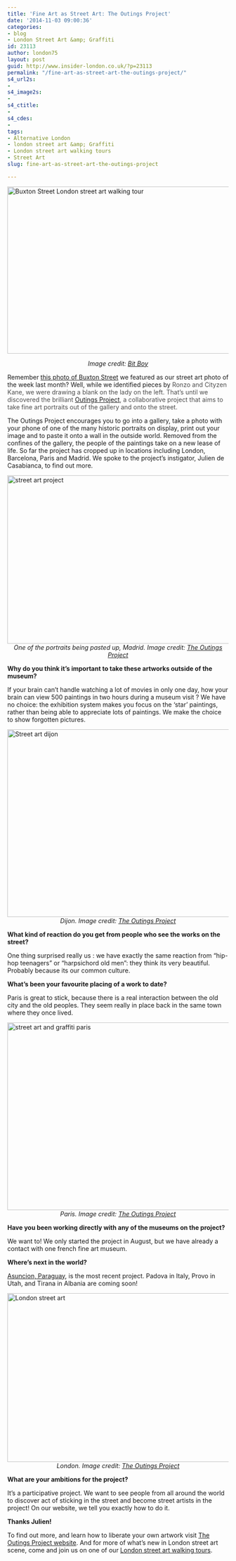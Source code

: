 ```yaml
---
title: 'Fine Art as Street Art: The Outings Project'
date: '2014-11-03 09:00:36'
categories:
- blog
- London Street Art &amp; Graffiti
id: 23113
author: london75
layout: post
guid: http://www.insider-london.co.uk/?p=23113
permalink: "/fine-art-as-street-art-the-outings-project/"
s4_url2s:
- 
s4_image2s:
- 
s4_ctitle:
- 
s4_cdes:
- 
tags:
- Alternative London
- london street art &amp; Graffiti
- London street art walking tours
- Street Art
slug: fine-art-as-street-art-the-outings-project

---
```

[<img class="aligncenter wp-image-23049 size-full" src="http://www.insider-london.co.uk/wp-content/uploads/2014/10/Buxton-Street-London-street-art.jpg" alt="Buxton Street London street art walking tour" width="569" height="380" />](http://www.insider-london.co.uk/wp-content/uploads/2014/10/Buxton-Street-London-street-art.jpg)

<p style="text-align: center;">
  <em>Image credit: <a href="https://www.flickr.com/photos/bitboy/15437028361/in/photolist-pw7NHp-pumV1o-peUgvJ-pwhfLu-pwj3X8-pe39yA-pdqx2e-psoY1u-pcZzeP-puaggx-pcXoZV-pBvxiK-pfs6hU-ptg2Zh-pt1pGp-pbNi1W-pbMSUG-pt1qrv-pt1jkn-pbKSf6-pr3VUm-pskz25-p9J7xo-p9ruvp-p98aUF-pcytQT-ptL7TX-pcyAe4-ptLgrP-pcxxfn-pu1Jf1-pcyBXK-pcxVaq-pcymMe-pu214W-ptn9C8-pbJTWs-ptdfRq-pteSfH-prcCHQ-pbJPkb-pbJ86e-pbK7sC-prcswN-ptcGns-pbKtSv-prc4Yb-prc2wC-pbK7hM-pbJCH9" target="_blank">Bit Boy</a></em>
</p>

Remember <a href="http://www.insider-london.co.uk/2014/10/22/street-art-picture-of-the-week-buxton-street-e1/" target="_blank">this photo of Buxton Street</a> we featured as our street art photo of the week last month? Well, while we identified pieces by <span style="color: #4d4d4d;">Ronzo and Cityzen Kane, we were drawing a blank on the lady on the left. That&#8217;s until we discovered the brilliant <a href="http://www.outings-project.org/" target="_blank">Outings Project</a>, a collaborative project that aims to take fine art portraits out of the gallery and onto the street. </span>

The Outings Project encourages you to go into a gallery, take a photo with your phone of one of the many historic portraits on display, print out your image and to paste it onto a wall in the outside world. Removed from the confines of the gallery, the people of the paintings take on a new lease of life. So far the project has cropped up in locations including London, Barcelona, Paris and Madrid. We spoke to the project&#8217;s instigator, Julien de Casabianca, to find out more.

<div>
  <a href="http://www.insider-london.co.uk/wp-content/uploads/2014/11/Outings-Project-Madrid.jpg"><img class="aligncenter wp-image-23238 size-full" src="http://www.insider-london.co.uk/wp-content/uploads/2014/11/Outings-Project-Madrid.jpg" alt="street art project" width="569" height="383" /></a>
</div>

<div style="text-align: center;">
  <em>One of the portraits being pasted up, Madrid. Image credit: <a href="www.flickr.com/photos/outingsproject/14995293964/" target="_blank">The Outings Project</a></em>
</div>

**Why do you think it’s important to take these artworks outside of the museum?**
  
If your brain can&#8217;t handle watching a lot of movies in only one day, how your brain can view 500 paintings in two hours during a museum visit ? We have no choice: the exhibition system makes you focus on the &#8216;star&#8217; paintings, rather than being able to appreciate lots of paintings. We make the choice to show forgotten pictures.

<div>
  <a href="http://www.insider-london.co.uk/wp-content/uploads/2014/11/Outings-Project-Dijon_mini.jpg"><img class="aligncenter wp-image-23234 size-full" src="http://www.insider-london.co.uk/wp-content/uploads/2014/11/Outings-Project-Dijon_mini.jpg" alt="Street art dijon" width="569" height="427" /></a>
</div>

<div style="text-align: center;">
  <em>Dijon. Image credit: <a href="https://www.flickr.com/photos/outingsproject/15464578780/" target="_blank">The Outings Project</a></em>
</div>

**What kind of reaction do you get from people who see the works on the street?**
  
One thing surprised really us : we have exactly the same reaction from &#8220;hip-hop teenagers&#8221; or &#8220;harpsichord old men&#8221;: they think its very beautiful. Probably because its our common culture.

**What’s been your favourite placing of a work to date?**
  
Paris is great to stick, because there is a real interaction between the old city and the old peoples. They seem really in place back in the same town where they once lived.

<div>
  <a href="http://www.insider-london.co.uk/wp-content/uploads/2014/11/Outings-Project-paris_mini.jpg"><img class="aligncenter wp-image-23236 size-full" src="http://www.insider-london.co.uk/wp-content/uploads/2014/11/Outings-Project-paris_mini.jpg" alt="street art and graffiti paris" width="569" height="427" /></a>
</div>

<div style="text-align: center;">
  <em>Paris. Image credit: <a href="www.flickr.com/photos/outingsproject/14995090053/in/photostream/" target="_blank">The Outings Project</a></em>
</div>

**Have you been working directly with any of the museums on the project?**
  
We want to! We only started the project in August, but we have already a contact with one french fine art museum.

**Where’s next in the world?**
  
<a href="http://www.outings-project.org/#!asuncion-paraguay/c6u6" target="_blank">Asuncion, Paraguay</a>, is the most recent project. Padova in Italy, Provo in Utah, and Tirana in Albania are coming soon!

<div>
  <a href="http://www.insider-london.co.uk/wp-content/uploads/2014/11/Outings-project-london_mini.jpg"><img class="aligncenter wp-image-23235 size-full" src="http://www.insider-london.co.uk/wp-content/uploads/2014/11/Outings-project-london_mini.jpg" alt="London street art " width="569" height="384" /></a>
</div>

<div>
</div>

<div style="text-align: center;">
  <em>London. Image credit: <a href="https://www.flickr.com/photos/outingsproject/15592169066/" target="_blank">The Outings Project</a></em>
</div>

**What are your ambitions for the project?**
  
It&#8217;s a participative project. We want to see people from all around the world to discover act of sticking in the street and become street artists in the project! On our website, we tell you exactly how to do it.

**Thanks Julien!**

To find out more, and learn how to liberate your own artwork visit <a href="http://www.outings-project.org/#!process/c17f1" target="_blank">The Outings Project website</a>. And for more of what&#8217;s new in London street art scene, come and join us on one of our <a href="http://www.insider-london.co.uk/london-graffiti-artists-walking-tours/" target="_blank">London street art walking tours</a>.